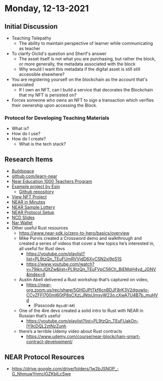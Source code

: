 # Monday, 12-13-2021


## Initial Discussion
* Teaching Telepathy
    * The ability to maintain perspective of learner while communicating as teacher
* To clarify Oiclid's question and Sherif's answer
    * The asset itself is not what you are purchasing, but rather the block, or more generally, the metadata associated with the block
    * Why would I want this metadata if the digital asset is still still accessible elsewhere?
* You are registering yourself on the blockchain as the account that's associated
    * If I own an NFT, can I build a service that decorates the Blockchain that my NFT is persisted on?
* Forces someone who owns an NFT to sign a transaction which verifies their ownership upon accessing the Block.

### Protocol for Developing Teaching Materials
* What is?
* How do I use?
* How do I create?
    * What is the tech stack?

## Research Items
* [Buildspace](https://buildspace.so/)
* [github.com/learn-near](github.com/learn-near)
* [Near Education 1000 Teachers Program](https://near.org/blog/near-education-1000-teachers-program/)
* [Example project by Esin](https://near-pin.herokuapp.com/)
    * [Github repository](https://github.com/eadsoy/NEAR-L2-Near-Pin)
* [View NFT Project](https://near.org/blog/near-education-1000-teachers-program/)
* [NEAR in Minutes](https://near-in-minutes.com/)
* [NEAR Sample Lottery](https://buildspace.so/)
* [NEAR Protocol Setup](https://docs.near.org/docs/tools/near-cli#setup)
* [NCD Slides](https://docs.google.com/presentation/d/1a7fVnVjn1u29C1T30DAv6pJmb4YlnvAzenFZHQoTUSI/edit)
* [Nar Wallet](https://narwallets.com/)
* Other useful Rust resources
    * https://www.near-sdk.io/zero-to-hero/basics/overview 
    * Mike Purvis created a Crossword demo and walkthrough and created a series of videos that cover a few topics he’s interested in, all useful for Rust devs
        * https://youtube.com/playlist?list=PL9tzQn_TEuFUmRVVjdD6XvCSN2xj9p51S
        * https://www.youtube.com/watch?v=79jknJQltZw&list=PL9tzQn_TEuFVpC56Ch_BiEMqH4yd_JGNV&index=6 
    * Austin Abell delivered a Rust workshop that’s captured on video,
        * https://near-org.zoom.us/rec/share/5GHDJPtTkf6cnBDJF8rK3V2dguwIo-CCyZFFI700ml6GtP8sCXzLJNtsUmxvW23o.cXwA7U4B7b_muHVd
            * (Passcode `0qsuB!4#`)
    * One of the 4ire devs created a solid intro to Rust with NEAR in Russian that’s useful
        * https://youtube.com/playlist?list=PL9tzQn_TEuFUakOn-IY9cDQL2ztNzZunh 
    * there’s a terrible Udemy video about Rust contracts
        * https://www.udemy.com/course/near-blockchain-smart-contract-development/ 


## NEAR Protocol Resources
* https://drive.google.com/drive/folders/1w2bJSNOP_-G_NhmuwYnmclGZKblLcSwe

<!--
* https://hackmd.io/@nearly-learning/nci
-->